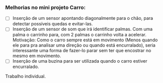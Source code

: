  ### Melhorias no mini projeto Carro:
- [ ] Inserção de um sensor apontando diagonalmente para o chão, para detectar possíveis quedas e evitar-las.
- [ ] Inserção de um sensor de som que irá identificar palmas. Com uma palma o carrinho para, com 2 palmas o carrinho volta a acelerar. Motivação: Como o carro sempre está em movimento (Menos quando ele para pra analisar uma direção ou quando está encurralado), seria interessante uma forma de fazer-lo parar sem ter que encostrar no mesmo em movimento.
- [ ] Inserção de uma buzina para ser utilizada quando o carro estiver encurralado.
 
 Trabalho individual.

